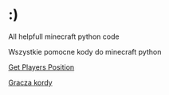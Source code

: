 # :)
All helpfull minecraft python code

Wszystkie pomocne kody do minecraft python

<a href="https://github.com/nonNamedUser/mceducationEdtition/blob/main/getPlayersPosition.py" taregt="_blank">Get Players Position</a>

<a href="https://github.com/nonNamedUser/mceducationEdtition/blob/main/getPlayersPosition.py" taregt="_blank">Gracza kordy</a>
